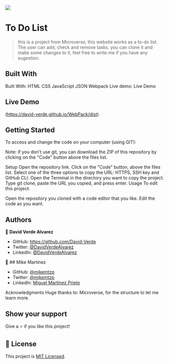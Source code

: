 ![](https://img.shields.io/badge/Microverse-blueviolet)

# To Do List

> this is a project from Microverse, this website  works as a to-do list. The user can add, check and remove tasks. you can clone it and make some changes to it, feel free to write me if you have any sugestion.
## Built With

Built With:
HTML
CSS
JavaScript
JSON
Webpack
Live demo:
Live Demo


## Live Demo

(https://david-verde.github.io/WebPack/dist)


## Getting Started

To access and change the code on your computer (using GIT):

Note: if you don't use git, you can download the ZIP of this repository by clicking on the "Code" button above the files list.

Setup
Open the repository link.
Click on the "Code" button, above the files list.
Select one of the three options to copy the URL: HTTPS, SSH key and GitHub CLI.
Open the Terminal in the directory you want to copy the project.
Type git clone, paste the URL you copied, and press enter.
Usage
To edit this project:

Open the repository you cloned with a code editor that you like.
Edit the code as you want.







## Authors



👤 **David Verde Alvarez**

- GitHub: https://github.com/David-Verde
- Twitter: [@DavidVerdeAlvarez](https://twitter.com/UnyieldingOne)
- LinkedIn: [@DavidVerdeAlvarez](https://www.linkedin.com/in/david-verde-3349b114b/)

👤 ## Mike Martínez

- GitHub: [@mikemtzp](https://github.com/mikemtzp)
- Twitter: [@mikemtzp](https://twitter.com/mikemtzp)
- LinkedIn: [Miguel Martínez Prieto](https://www.linkedin.com/in/miguel-mart%C3%ADnez-prieto-a42406166/)




Acknowledgments
Huge thanks to:
Microverse, for the structure to let me learn more.

## Show your support

Give a ⭐️ if you like this project!



## 📝 License

This project is [MIT Licensed](https://github.com/David-Verde/To-do-list-test/blob/test-mike/LICENSE).
